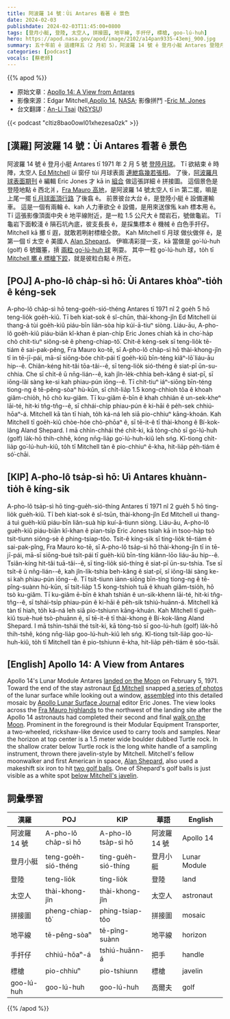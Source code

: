 ```yaml
---
title: 阿波羅 14 號：Ùi Antares 看著 ê 景色
date: 2024-02-03
publishdate: 2024-02-03T11:45:00+0800
tags: [登月小艇, 登陸, 太空人, 拼接圖, 地平線, 手扞仔, 標槍, goo-lú-huh]
hero: https://apod.nasa.gov/apod/image/2102/a14pan9335-43emj_900.jpg
summary: 五十年前 ê 這禮拜五（2 月初 5），阿波羅 14 號 ê 登月小艇 Antares 登陸月球。
categories: [podcast]
vocals: [蔡老師]
---
```


{{% apod %}}

- 原始文章：[Apollo 14: A View from Antares](https://apod.nasa.gov/apod/ap240203.html)
- 影像來源：Edgar Mitchell,[Apollo 14](https://www.hq.nasa.gov/office/pao/History/alsj/a14/a14.crew.html), [NASA](https://www.nasa.gov/); 影像拼鬥 -[Eric M. Jones](https://www.hq.nasa.gov/alsj/)
- 台文翻譯：[An-Li Tsai][An-Li Tsai] ([NSYSU][NSYSU])

{{< podcast "cltiz8bao0owl01xhezesa0zk" >}}

## [漢羅] 阿波羅 14 號：Ùi Antares 看著 ê 景色
阿波羅 14 號 ê 登月小艇 Antares tī 1971 年 2 月 5 號 [登陸月球][landed on the Moon]。
Tī 欲結束 ê 時陣，太空人 [Ed Mitchell][Ed Mitchell] ùi 窗仔 tùi 月球表面 [連紲翕幾若張相][a series of photos]。
了後，[阿波羅月球表面期刊][Apollo Lunar Surface Journal] ê 編輯 Eric Jones 才 kā in [組合][assembled] 做這張詳細 ê 拼接圖。
這個景色是登陸地點 ê 西北爿，[Fra Mauro 高地][Fra Mauro highlands]，是阿波羅 14 號太空人 tī in 第二擺，嘛是上尾一擺 [tī 月球面頂行路][walk on the Moon] 了後翕 ê。
前景彼台大台 ê，是登陸小艇 ê 設備運輸車。
這是一個有兩輪 ê、kah 人力車欲仝 ê 設備，是用來送傢俬 kah 標本用 ê。
Tī 這張影像頂面中央 ê 地平線附近，是一粒 1.5 公尺大 ê 闊岩石，號做龜岩。
Tī 龜岩下面較淺 ê 隕石坑內底，彼支長長 ê，是採集標本 ê 機械 ê 白色手扞仔。
Mitchell kā 擲 tī 遐，就敢若咧射標槍仝款。
Kah Mitchell tī 月球 做伙做伴 ê，是第一個 tī 太空 ê 美國人 [Alan Shepard][Alan Shepard]。
伊嘛凊彩提一支，kā 當做是 go͘-lú-huh (golf) 6 號鐵箠，摃 [兩粒 go͘-lú-huh 球][two golf balls] 咧耍。
其中一粒 go͘-lú-huh 球，to̍h tī [Mitchell 擲 ê 標槍下跤][below Mitchell's javelin]，就是彼粒白點 ê 所在。

## [POJ] A-pho-lô cha̍p-sì hō: Ùi Antares khòaⁿ-tio̍h ê kéng-sek
A-pho-lô cha̍p-sì hō teng-goe̍h-sió-théng Antares tī 1971 nî 2 goe̍h 5 hō teng-lio̍k goe̍h-kiû.
Tī beh kiat-sok ê sî-chūn, thài-khong-jîn Ed Mitchell ùi thang-á tùi goe̍h-kiû piáu-bīn liân-sòa hip kúi-ā-tiuⁿ siòng.
Liáu-āu, A-pho-lô goe̍h-kiû piáu-biān kî-khan ê pian-chi̍p Eric Jones chiah kā in cho͘-ha̍p chò chit-tiuⁿ siông-sè ê pheng-chiap-tô͘.
Chit-ê kéng-sek sī teng-lio̍k tē-tiám ê sai-pak-pêng, Fra Mauro ko-tē, sī A-pho-lô cha̍p-sì hō thài-khong-jîn tī in tē-jī-pái, mā-sī siōng-bóe chi̍t-pái tī goe̍h-kiû bīn-téng kiâⁿ-lō͘ liáu-āu hip--ê.
Chiân-kéng hit-tâi tōa-tâi--ê, sī teng-lio̍k sió-théng ê siat-pī ūn-su-chhia.
Che sī chi̍t-ê ū nn̄g-lián--ê, kah jîn-le̍k-chhia beh-kâng ê siat-pī, sī iōng-lâi sàng ke-si kah phiau-pún iōng--ê.
Tī chit-tiuⁿ iáⁿ-siōng bīn-téng tiong-ng ê tē-pêng-sòaⁿ hù-kūn, sī chi̍t-lia̍p 1.5 kong-chhioh tōa ê khoah giâm-chio̍h, hō chò ku-giâm.
Tī ku-giâm ē-bīn ê khah chhián ê un-sek-kheⁿ lāi-té, hit-ki tn̂g-tn̂g--ê, sī chhái-chi̍p phiau-pún ê ki-hāi ê pe̍h-sek chhiú-hōaⁿ-á.
Mitchell kā tàn tī hiah, to̍h ká-ná leh siā pio-chhiuⁿ kāng-khoán.
Kah Mitchell tī goe̍h-kiû chòe-hóe chò-phōaⁿ ê, sī tē-it-ê tī thài-khong ê Bí-kok-lâng Aland Shepard.
I mā chhìn-chhái thé chi̍t-ki, kā tòng-chò sī go͘-lú-huh (golf) la̍k-hō thih-chhê, kóng nn̄g-lia̍p go͘-lú-huh-kiû leh sńg.
Kî-tiong chi̍t-lia̍p go͘-lú-huh-kiû, to̍h tī Mitchell tàn ê pio-chhiuⁿ ē-kha, hit-lia̍p pe̍h-tiám ê só͘-chāi.

## [KIP]  A-pho-lô tsa̍p-sì hō: Uì Antares khuànn-tio̍h ê kíng-sik
A-pho-lô tsa̍p-sì hō ting-gue̍h-sió-thíng Antares tī 1971 nî 2 gue̍h 5 hō ting-lio̍k gue̍h-kiû.
Tī beh kiat-sok ê sî-tsūn, thài-khong-jîn Ed Mitchell uì thang-á tuì gue̍h-kiû piáu-bīn liân-suà hip kuí-ā-tiunn siòng.
Liáu-āu, A-pho-lô gue̍h-kiû piáu-biān kî-khan ê pian-tsi̍p Eric Jones tsiah kā in tsoo-ha̍p tsò tsit-tiunn siông-sè ê phing-tsiap-tôo.
Tsit-ê kíng-sik sī ting-lio̍k tē-tiám ê sai-pak-pîng, Fra Mauro ko-tē, sī A-pho-lô tsa̍p-sì hō thài-khong-jîn tī in tē-jī-pái, mā-sī siōng-bué tsi̍t-pái tī gue̍h-kiû bīn-tíng kiânn-lōo liáu-āu hip--ê.
Tsiân-kíng hit-tâi tuā-tâi--ê, sī ting-lio̍k sió-thíng ê siat-pī ūn-su-tshia.
Tse sī tsi̍t-ê ū nn̄g-lián--ê, kah jîn-li̍k-tshia beh-kâng ê siat-pī, sī iōng-lâi sàng ke-si kah phiau-pún iōng--ê.
Tī tsit-tiunn iánn-siōng bīn-tíng tiong-ng ê tē-pîng-suànn hù-kūn, sī tsi̍t-lia̍p 1.5 kong-tshioh tuā ê khuah giâm-tsio̍h, hō tsò ku-giâm.
Tī ku-giâm ē-bīn ê khah tshián ê un-sik-khenn lāi-té, hit-ki tn̂g-tn̂g--ê, sī tshái-tsi̍p phiau-pún ê ki-hāi ê pe̍h-sik tshiú-huānn-á.
Mitchell kā tàn tī hiah, to̍h ká-ná leh siā pio-tshiunn kāng-khuán.
Kah Mitchell tī gue̍h-kiû tsuè-hué tsò-phuānn ê, sī tē-it-ê tī thài-khong ê Bí-kok-lâng Aland Shepard.
I mā tshìn-tshái thé tsi̍t-ki, kā tòng-tsò sī goo-lú-huh (golf) la̍k-hō thih-tshê, kóng nn̄g-lia̍p goo-lú-huh-kiû leh sńg.
Kî-tiong tsi̍t-lia̍p goo-lú-huh-kiû, to̍h tī Mitchell tàn ê pio-tshiunn ē-kha, hit-lia̍p pe̍h-tiám ê sóo-tsāi.

## [English] Apollo 14: A View from Antares
Apollo 14's Lunar Module Antares [landed on the Moon][landed on the Moon] on February 5, 1971.
Toward the end of the stay astronaut [Ed Mitchell][Ed Mitchell] snapped [a series of photos][a series of photos] of the lunar surface while looking out a window, [assembled][assembled] into this detailed mosaic by [Apollo Lunar Surface Journal][Apollo Lunar Surface Journal] editor Eric Jones.
The view looks across the [Fra Mauro highlands][Fra Mauro highlands] to the northwest of the landing site after the Apollo 14 astronauts had completed their second and final [walk on the Moon][walk on the Moon].
Prominent in the foreground is their Modular Equipment Transporter, a two-wheeled, rickshaw-like device used to carry tools and samples.
Near the horizon at top center is a 1.5 meter wide boulder dubbed Turtle rock.
In the shallow crater below Turtle rock is the long white handle of a sampling instrument, thrown there javelin-style by Mitchell.
Mitchell's fellow moonwalker and first American in space, [Alan Shepard][Alan Shepard], also used a makeshift six iron to hit [two golf balls][two golf balls].
One of Shepard's golf balls is just visible as a white spot [below Mitchell's javelin][below Mitchell's javelin].

## 詞彙學習

|漢羅|POJ|KIP|華語|English|
|-|-|-|-|-|
|阿波羅 14 號|A-pho-lô cha̍p-sì hō|A-pho-lô tsa̍p-sì hō|阿波羅 14 號|Apollo 14|
|登月小艇|teng-goe̍h-sió-théng|ting-gue̍h-sió-thíng|登月小艇|Lunar Module|
|登陸|teng-lio̍k|ting-lio̍k|登陸|land|
|太空人|thài-khong-jîn|thài-khong-jîn|太空人|astronaut|
|拼接圖|pheng-chiap-tô͘|phing-tsiap-tôo|拼接圖|mosaic|
|地平線|tē-pêng-sòaⁿ|tē-pîng-suànn|地平線|horizon|
|手扞仔|chhiú-hōaⁿ-á|tshiú-huānn-á|把手|handle|
|標槍|pio-chhiuⁿ|pio-tshiunn|標槍|javelin|
|goo-lú-huh|goo-lú-huh|goo-lú-huh|高爾夫|golf|

{{% /apod %}}

[An-Li Tsai]: mailto:thianbun.taigi@gmail.com
[NSYSU]: https://phys.nsysu.edu.tw/

[copyright]: https://apod.nasa.gov/apod/fap/lib/about_apod.html#srapply
[License]: https://creativecommons.org/licenses/by/3.0/

[landed on the Moon]:https://www.nasa.gov/history/50-years-ago-apollo-14-lands-at-fra-mauro/
[Ed Mitchell]:http://history.nasa.gov/alsj/a14/A14Mitchell-FlownSuit.html
[a series of photos]:http://history.nasa.gov/alsj/a14/images14.html#9335
[assembled]:http://history.nasa.gov/alsj/a14/images14.html#Pans
[Apollo Lunar Surface Journal]:https://www.hq.nasa.gov/alsj/
[Fra Mauro highlands]:https://en.wikipedia.org/wiki/Apollo_14
[walk on the Moon]:http://history.nasa.gov/alsj/a14/a14.clsout2.html
[Alan Shepard]:https://apod.nasa.gov/apod/ap010505.html
[two golf balls]:http://history.nasa.gov/alsj/a14/a14.clsout2.html#1350811
[below Mitchell's javelin]:https://www.nasa.gov/wp-content/uploads/static/history/alsj/a14/AS14-66-9337HR.jpg
